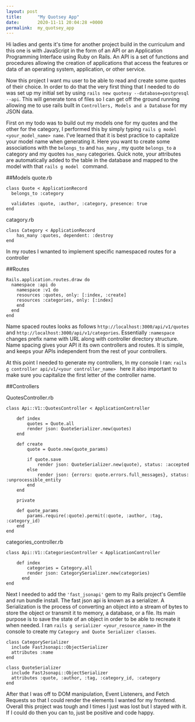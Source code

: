 ```yaml
---
layout: post
title:      "My Quotsey App"
date:       2020-11-11 20:04:28 +0000
permalink:  my_quotsey_app
---
```



Hi ladies and gents it's time for another project build in the curriculum and this one is with JavaScript in the form of an API or an Application Programming Interface using Ruby on Rails. An API is  a set of functions and procedures allowing the creation of applications that access the features or data of an operating system, application, or other service. 

Now this project I want mu user to be able to read and create some quotes of their choice. In order to do that the very first thing that I needed to do was set up my initial set by using `rails new quotesy --database=postgresql --api`. This will generate tons of files so I can get off the ground running allowing me to use rails built in `Controllers, Models and a Database` for my JSON data. 

First on my todo was to build out my models one for my quotes and the other for the category, I performed this by simply typing `rails g model <your_model_name> name`. I've learned that it is best practice to capitalize your model name when generating it. Here you want to create some associations with the `belongs_to` and `has_many` , my quote `belongs_to` a category and my quotes `has_many` categories. Quick note, your attributes are automatically added to the table in the database and mapped to the model with that `rails g model ` command.

##Models
quote.rb

```
class Quote < ApplicationRecord
  belongs_to :category

  validates :quote, :author, :category, presence: true
end
```

catagory.rb

```
class Category < ApplicationRecord
    has_many :quotes, dependent: :destroy
end
```

In my routes I wnanted to implement specific namespaced routes for a controller

##Routes

```
Rails.application.routes.draw do
  namespace :api do
    namespace :v1 do
    resources :quotes, only: [:index, :create]
    resources :categories, only: [:index]
    end
  end
end
```

Name spaced routes looks as follows `http://localhost:3000/api/v1/quotes` and `http://localhost:3000/api/v1/categories`. Essentially `:namespace` changes prefix name with URL along with controller directory structure. Name spacing gives your API it its own controllers and routes. It is simple, and keeps your APIs independent from the rest of your controllers. 

At this point I needed to generate my controllers, In my console I ran: `rails g controller api/v1/<your controller_name> ` here it also important to make sure you capitalize the first letter of the controller name.

##Controllers

QuotesController.rb

```
class Api::V1::QuotesController < ApplicationController

    def index 
        quotes = Quote.all
        render json: QuoteSerializer.new(quotes)
    end 

    def create 
        quote = Quote.new(quote_params)
        
        if quote.save
            render json: QuoteSerializer.new(quote), status: :accepted
        else
            render json: {errors: quote.errors.full_messages}, status: :unprocessible_entity
        end
    end 

    private 

    def quote_params
        params.require(:quote).permit(:quote, :author, :tag, :category_id)
    end 
end
```

categories_controller.rb

```
class Api::V1::CategoriesController < ApplicationController

    def index
        categories = Category.all
        render json: CategorySerializer.new(categories)
      end
end

```

Next I needed to add the  `'fast_jsonapi'` gem to my Rails project's Gemfile and run bundle install. The fast json api is known as a serializer. A Serialization is the process of converting an object into a stream of bytes to store the object or transmit it to memory, a database, or a file. Its main purpose is to save the state of an object in order to be able to recreate it when needed. I ran `rails g serializer <your_resource_name>` in the console to create my `Category and Quote Serializer classes`.

```
class CategorySerializer
  include FastJsonapi::ObjectSerializer
  attributes :name
end

```

```
class QuoteSerializer
  include FastJsonapi::ObjectSerializer
  attributes :quote, :author, :tag, :category_id, :category
end

```

After that I was off to DOM manipulation, Event Listeners, and Fetch Requests so that I could render the elements I wanted for my frontend. Overall this project was tough and I times I just was lost but I stayed with it. If I could do then you can to, just be positive and code happy.
